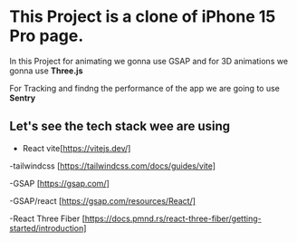 # This Project is a clone of iPhone 15 Pro page.

In this Project for animating we gonna use GSAP and for 3D animations we gonna use **Three.js**

For Tracking and findng the performance of the app we are going to use **Sentry**

## Let's see the tech stack wee are using

- React vite[https://vitejs.dev/]

-tailwindcss [https://tailwindcss.com/docs/guides/vite]

-GSAP [https://gsap.com/]

-GSAP/react [https://gsap.com/resources/React/]

-React Three Fiber [https://docs.pmnd.rs/react-three-fiber/getting-started/introduction]
